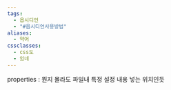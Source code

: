 ```yaml
---
tags:
  - 옵시디언
  - "#옵시디언사용방법"
aliases:
  - 약어
cssclasses:
  - css도
  - 있네
---
```

 properties : 뭔지 몰라도 파일내 특정 설정 내용 넣는 위치인듯